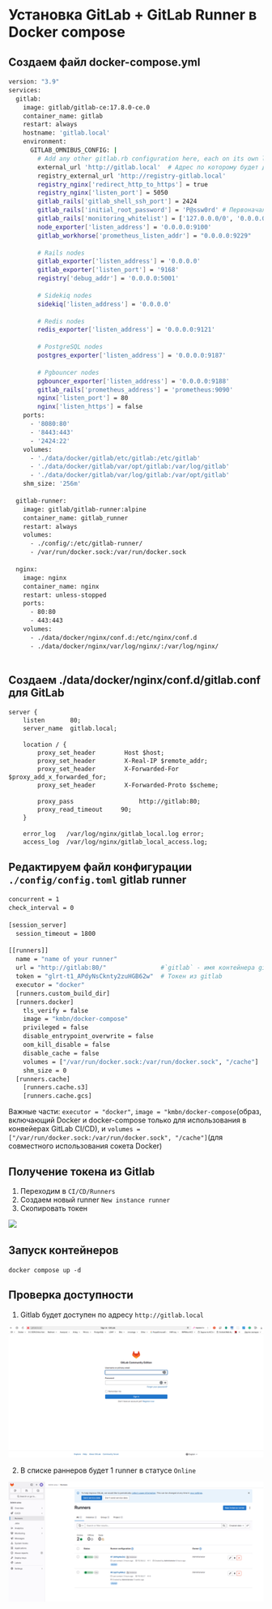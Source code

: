 # Установка GitLab + GitLab Runner в Docker compose

## Создаем файл docker-compose.yml

```bash
version: "3.9"
services:
  gitlab:
    image: gitlab/gitlab-ce:17.8.0-ce.0
    container_name: gitlab
    restart: always
    hostname: 'gitlab.local'
    environment:
      GITLAB_OMNIBUS_CONFIG: |
        # Add any other gitlab.rb configuration here, each on its own line
        external_url 'http://gitlab.local'  # Адрес по которому будет доступен пшедфи
        registry_external_url 'http://registry-gitlab.local'
        registry_nginx['redirect_http_to_https'] = true
        registry_nginx['listen_port'] = 5050
        gitlab_rails['gitlab_shell_ssh_port'] = 2424
        gitlab_rails['initial_root_password'] = 'P@ssw0rd' # Первоначальный пароль пользователя root
        gitlab_rails['monitoring_whitelist'] = ['127.0.0.0/0', '0.0.0.0\0']
        node_exporter['listen_address'] = '0.0.0.0:9100'
        gitlab_workhorse['prometheus_listen_addr'] = "0.0.0.0:9229"

        # Rails nodes
        gitlab_exporter['listen_address'] = '0.0.0.0'
        gitlab_exporter['listen_port'] = '9168'
        registry['debug_addr'] = '0.0.0.0:5001'

        # Sidekiq nodes
        sidekiq['listen_address'] = '0.0.0.0'

        # Redis nodes
        redis_exporter['listen_address'] = '0.0.0.0:9121'

        # PostgreSQL nodes
        postgres_exporter['listen_address'] = '0.0.0.0:9187'

        # Pgbouncer nodes
        pgbouncer_exporter['listen_address'] = '0.0.0.0:9188'
        gitlab_rails['prometheus_address'] = 'prometheus:9090'
        nginx['listen_port'] = 80
        nginx['listen_https'] = false
    ports:
      - '8080:80'
      - '8443:443'
      - '2424:22'
    volumes:
      - './data/docker/gitlab/etc/gitlab:/etc/gitlab'
      - './data/docker/gitlab/var/opt/gitlab:/var/log/gitlab'
      - './data/docker/gitlab/var/log/gitlab:/var/opt/gitlab'
    shm_size: '256m'

  gitlab-runner:
    image: gitlab/gitlab-runner:alpine
    container_name: gitlab_runner
    restart: always
    volumes:
      - ./config/:/etc/gitlab-runner/
      - /var/run/docker.sock:/var/run/docker.sock  

  nginx:
    image: nginx
    container_name: nginx
    restart: unless-stopped
    ports:
      - 80:80
      - 443:443
    volumes:
      - ./data/docker/nginx/conf.d:/etc/nginx/conf.d
      - ./data/docker/nginx/var/log/nginx/:/var/log/nginx/
  
```

## Создаем ./data/docker/nginx/conf.d/gitlab.conf для GitLab
```
server {
    listen       80;
    server_name  gitlab.local;

    location / {
        proxy_set_header        Host $host;
        proxy_set_header        X-Real-IP $remote_addr;
        proxy_set_header        X-Forwarded-For $proxy_add_x_forwarded_for;
        proxy_set_header        X-Forwarded-Proto $scheme;

        proxy_pass                  http://gitlab:80;
        proxy_read_timeout     90;
    }

    error_log   /var/log/nginx/gitlab_local.log error;
    access_log  /var/log/nginx/gitlab_local_access.log;

```

## Редактируем файл конфигурации `./config/config.toml` gitlab runner 

```bash
concurrent = 1
check_interval = 0

[session_server]
  session_timeout = 1800

[[runners]]
  name = "name of your runner"
  url = "http://gitlab:80/"               #`gitlab` - имя контейнера gitlab
  token = "glrt-t1_APdyNsCknty2zuHGB62w"  # Токен из gitlab
  executor = "docker"
  [runners.custom_build_dir]
  [runners.docker]
    tls_verify = false
    image = "kmbn/docker-compose"
    privileged = false
    disable_entrypoint_overwrite = false
    oom_kill_disable = false
    disable_cache = false
    volumes = ["/var/run/docker.sock:/var/run/docker.sock", "/cache"]
    shm_size = 0
  [runners.cache]
    [runners.cache.s3]
    [runners.cache.gcs]

```
Важные части: `executor = "docker"`, `image = "kmbn/docker-compose`(образ, включающий Docker и docker-compose только для использования в конвейерах GitLab CI/CD), и `volumes = ["/var/run/docker.sock:/var/run/docker.sock", "/cache"]`(для совместного использования сокета Docker)

## Получение токена из Gitlab

1. Переходим в `CI/CD/Runners`
2. Создаем новый runner `New instance runner`
3. Скопировать токен

![](img/gitlab_token.png)

## Запуск контейнеров

```
docker compose up -d
```

## Проверка доступности

1. Gitlab будет доступен по адресу `http://gitlab.local`

![](img/gitlab/gitlab_auth.png)

2. В списке раннеров будет 1 runner в статусе `Online`

![](img/gitlab/runner_list.png)